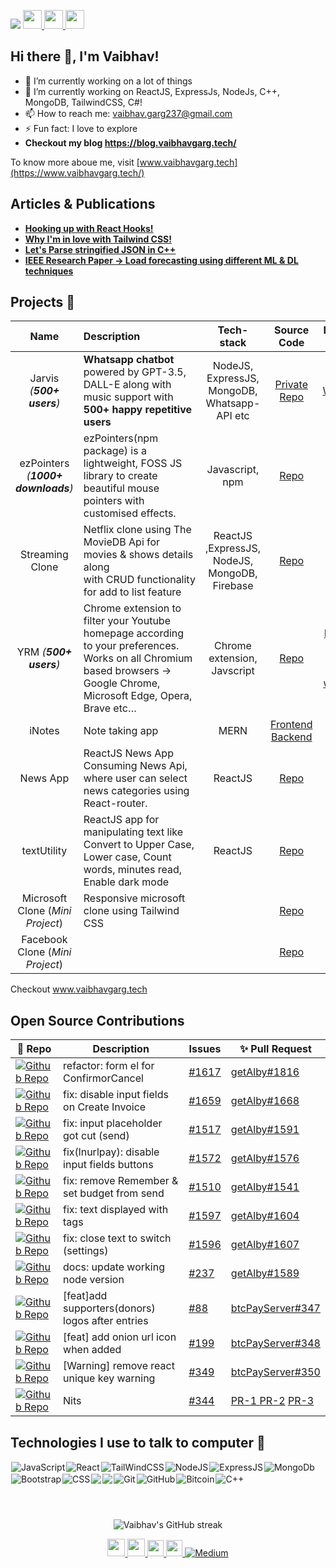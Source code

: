 ![](https://komarev.com/ghpvc/?username=vaibhavgarg237&color=green)
<a href="https://vaibhavgarg.me">
    <img src="https://media.giphy.com/media/hvRJCLFzcasrR4ia7z/giphy.gif" width="30px">
    <img src="https://emojis.slackmojis.com/emojis/images/1531849430/4246/blob-sunglasses.gif?1531849430" width="30"/>
</a><img src="https://media.giphy.com/media/WUlplcMpOCEmTGBtBW/giphy.gif" style='display:inline;' width="30">
 
## Hi there 👋, I'm Vaibhav!

- 🔭 I’m currently working on a lot of things
- 🌱 I’m currently working on ReactJS, ExpressJs, NodeJs, C++, MongoDB, TailwindCSS, C#!
- 📫 How to reach me: vaibhav.garg237@gmail.com
- ⚡ Fun fact: I love to explore
- <b> Checkout my blog https://blog.vaibhavgarg.tech/ </b> 

To know more aboue me, visit [www.vaibhavgarg.tech](https://www.vaibhavgarg.tech/)
<!-- - 🤔 I’m looking for remote job! -->
## Articles & Publications 

- <a href="https://blog.vaibhavgarg.tech/react-hooks"> <b> Hooking up with React Hooks! </b> </a>   
- <a href="https://blog.vaibhavgarg.tech/why-im-in-love-with-tailwind-css"> <b> Why I'm in love with Tailwind CSS!</b>  </a>   
- <a href="https://blog.vaibhavgarg.tech/parse-json-cpp"> <b> Let's Parse stringified JSON in C++ </b>  </a>   
- <a href="https://ieeexplore.ieee.org/document/9498349"> <b> IEEE Research Paper -> Load forecasting using different ML & DL techniques </b>  </a>

## Projects 🌱

<!-- <details> -->

|                Name                | Description                                                                                                                                                              |                  Tech-stack                   |                                                        Source Code                                                        |                                                                                                                           Deployed at                                                                                                                           |               Demo Video                |
| :--------------------------------: | :----------------------------------------------------------------------------------------------------------------------------------------------------------------------- | :-------------------------------------------: | :-----------------------------------------------------------------------------------------------------------------------: | :-------------------------------------------------------------------------------------------------------------------------------------------------------------------------------------------------------------------------------------------------------------: | :-------------------------------------: |
|     Jarvis *(**500+ users**)*      | **Whatsapp chatbot** powered by GPT-3.5, DALL-E along with music support with **500+ happy repetitive users**                                                            | NodeJS, ExpressJS, MongoDB, Whatsapp-API etc  |                        [Private Repo](https://github.com/vaibhavgarg237/wrath-of-AI/tree/addapis)                         |                                                                                                     [Whatsapp](https://wa.me/917701908368?text=Hi%20Jarvis)                                                                                                     |                  []()                   |
| ezPointers *(**1000+ downloads**)* | ezPointers(npm package) is a lightweight, FOSS JS library to create beautiful mouse pointers with customised effects.                                                    |                Javascript, npm                |                                   [Repo](https://github.com/vaibhavgarg237/ezPointers)                                    |                                                                                                         [npm](https://www.npmjs.com/package/ezpointers)                                                                                                         |                  []()                   |
|          Streaming Clone           | Netflix clone using The MovieDB Api for movies & shows details along with CRUD functionality for add to list feature                                                     | ReactJS ,ExpressJS, NodeJS, MongoDB, Firebase |                                  [Repo](https://github.com/vaibhavgarg237/netflixClone)                                   |                                                                                                         [Render](https://streamingclone.onrender.com/)                                                                                                          |                  []()                   |
|       YRM *(**500+ users**)*       | Chrome extension to filter your Youtube homepage according to your preferences. Works on all Chromium based browsers -> Google Chrome, Microsoft Edge, Opera, Brave etc… |          Chrome extension, Javscript          |                         [Repo](https://github.com/vaibhavgarg237/Youtube-Recommendation-Modifier)                         | [Microsoft Edge store](https://microsoftedge.microsoft.com/addons/detail/youtube-recommendation-mo/lifhdhloggjmjfbhbgnjfjbhjfidinol) & [Chrome web store](https://chrome.google.com/webstore/detail/youtube-recommendation-mo/okiekjodafhephhckglfhcbamodkdibo) | [Youtube](https://youtu.be/S_7y7j_Z8v0) |
|               iNotes               | Note taking app                                                                                                                                                          |                     MERN                      | [Frontend](https://github.com/vaibhavgarg237/iNotes-frontend) [Backend](https://github.com/vaibhavgarg237/iNotes-backend) |                                                                                                                              [Render](https://inotes-frontend.onrender.com)                                                                                                                               |                  []()                   |
|              News App              | ReactJS News App Consuming News Api, where user can select news categories using React-router.                                                                           |                    ReactJS                    |                                     [Repo](https://github.com/vaibhavgarg237/newsapp)                                     |                                                                                                          [Render](https://newsapp-vggs.onrender.com/)                                                                                                           |                  []()                   |
|            textUtility             | ReactJS app for manipulating text like Convert to Upper Case, Lower case, Count words, minutes read, Enable dark mode                                                    |                    ReactJS                    |                                   [Repo](https://github.com/vaibhavgarg237/textUtility)                                   |                                                                                                        [Render](https://text-utils-react.onrender.com/)                                                                                                         |                  []()                   |
|  Microsoft Clone (*Mini Project*)  | Responsive microsoft clone using Tailwind CSS                                                                                                                            |                                               |                                 [Repo](https://github.com/vaibhavgarg237/microsoftClone)                                  |                                                                                                           [Render](https://mstailwind.onrender.com/)                                                                                                            |                  []()                   |
|  Facebook Clone (*Mini Project*)   |                                                                                                                                                                          |                                               |                                  [Repo](https://github.com/vaibhavgarg237/facebookClone)                                  |                                                                                                           [Render](https://fbtailwind.onrender.com/)                                                                                                            |                  []()                   |

Checkout www.vaibhavgarg.tech
<!-- </details> -->

## Open Source Contributions

| 🎁 Repo                                                                                                                                                                               | Description                                      | Issues                                                                        | ✨ Pull Request                                                                                                                                                                                                                                                         |
| ------------------------------------------------------------------------------------------------------------------------------------------------------------------------------------ | ------------------------------------------------ | ----------------------------------------------------------------------------- | ---------------------------------------------------------------------------------------------------------------------------------------------------------------------------------------------------------------------------------------------------------------------- |
| [![Github Repo](https://img.shields.io/badge/getAlby-lightning--browser--extension-blue?style=flat-square)](https://github.com/getAlby/lightning-browser-extension)                  | refactor: form el for ConfirmorCancel            | [#1617](https://github.com/getAlby/lightning-browser-extension/issues/1617)   | [getAlby#1816](https://github.com/getAlby/lightning-browser-extension/pull/1816)                                                                                                                                                                                       |
| [![Github Repo](https://img.shields.io/badge/getAlby-lightning--browser--extension-blue?style=flat-square)](https://github.com/getAlby/lightning-browser-extension)                  | fix: disable input fields on Create Invoice      | [#1659](https://github.com/getAlby/lightning-browser-extension/issues/1659)   | [getAlby#1668](https://github.com/getAlby/lightning-browser-extension/pull/1668)                                                                                                                                                                                       |
| [![Github Repo](https://img.shields.io/badge/getAlby-lightning--browser--extension-blue?style=flat-square)](https://github.com/getAlby/lightning-browser-extension)                  | fix: input placeholder got cut (send)            | [#1517](https://github.com/getAlby/lightning-browser-extension/issues/1517)   | [getAlby#1591](https://github.com/getAlby/lightning-browser-extension/pull/1591)                                                                                                                                                                                       |
| [![Github Repo](https://img.shields.io/badge/getAlby-lightning--browser--extension-blue?style=flat-square)](https://github.com/getAlby/lightning-browser-extension)                  | fix(lnurlpay): disable input fields buttons      | [#1572](https://github.com/getAlby/lightning-browser-extension/issues/1572)   | [getAlby#1576](https://github.com/getAlby/lightning-browser-extension/pull/1576)                                                                                                                                                                                       |
| [![Github Repo](https://img.shields.io/badge/getAlby-lightning--browser--extension-blue?style=flat-square)](https://github.com/getAlby/lightning-browser-extension)                  | fix: remove Remember & set budget from send      | [#1510](https://github.com/getAlby/lightning-browser-extension/issues/1510)   | [getAlby#1541](https://github.com/getAlby/lightning-browser-extension/pull/1541)                                                                                                                                                                                       |
| [![Github Repo](https://img.shields.io/badge/getAlby-lightning--browser--extension-blue?style=flat-square)](https://github.com/getAlby/lightning-browser-extension)                  | fix: text displayed with tags                    | [#1597](https://github.com/getAlby/lightning-browser-extension/issues/1597)   | [getAlby#1604](https://github.com/getAlby/lightning-browser-extension/pull/1604)                                                                                                                                                                                       |
| [![Github Repo](https://img.shields.io/badge/getAlby-lightning--browser--extension-blue?style=flat-square)](https://github.com/getAlby/lightning-browser-extension)                  | fix: close text to switch (settings)             | [#1596](https://github.com/getAlby/lightning-browser-extension/issues/1596)   | [getAlby#1607](https://github.com/getAlby/lightning-browser-extension/pull/1607)                                                                                                                                                                                       |
| [![Github Repo](https://img.shields.io/badge/getAlby-lightning--browser--extension-blue?style=flat-square)](https://github.com/getAlby/lightning-browser-extension)                  | docs: update working node version                | [#237](https://github.com/getAlby/lightning-browser-extension/issues/237)     | [getAlby#1589](https://github.com/getAlby/lightning-browser-extension/pull/1589)                                                                                                                                                                                       |
| [![Github Repo](https://img.shields.io/badge/btcpayserver-directory.btcpayserver.org-blue?style=flat-square)](https://github.com/btcpayserver/directory.btcpayserver.org/)           | [feat]add supporters(donors) logos after entries | [#88](https://github.com/btcpayserver/directory.btcpayserver.org/issues/88)   | [btcPayServer#347](https://github.com/btcpayserver/directory.btcpayserver.org/pull/347)                                                                                                                                                                                |
| [![Github Repo](https://img.shields.io/badge/btcpayserver-directory.btcpayserver.org-blue?style=flat-square)](https://github.com/btcpayserver/directory.btcpayserver.org/)           | [feat] add onion url icon when added             | [#199](https://github.com/btcpayserver/directory.btcpayserver.org/issues/199) | [btcPayServer#348](https://github.com/btcpayserver/directory.btcpayserver.org/pull/348)                                                                                                                                                                                |
| [![Github Repo](https://img.shields.io/badge/btcpayserver-directory.btcpayserver.org-blue?style=flat-square)](https://github.com/btcpayserver/directory.btcpayserver.org/)           | [Warning] remove react unique key warning        | [#349](https://github.com/btcpayserver/directory.btcpayserver.org/issues/349) | [btcPayServer#350](https://github.com/btcpayserver/directory.btcpayserver.org/pull/350)                                                                                                                                                                                |
| [![Github Repo](https://img.shields.io/badge/btcpayserver-directory.btcpayserver.org-blue?style=flat-square)](https://github.com/btcpayserver/directory.btcpayserver.org/issues/344) | Nits                                             | [#344](https://github.com/btcpayserver/directory.btcpayserver.org/issues/344) | <a href="https://github.com/btcpayserver/directory.btcpayserver.org/pull/345"> PR-1 </a> <a href="https://github.com/btcpayserver/directory.btcpayserver.org/pull/332">PR-2</a> <a href="https://github.com/btcpayserver/directory.btcpayserver.org/pull/343">PR-3</a> |


<!-- https://github.com/getAlby/lightning-browser-extension -->
<!-- https://github.com/btcpayserver/directory.btcpayserver.org/ -->

## Technologies I use to talk to computer 🤔 
<img align="left" style="margin: 1px;" alt="JavaScript" src="https://img.shields.io/badge/javascript%20-%23323330.svg?&style=for-the-badge&logo=javascript&logoColor=%23F7DF1E"/>
<img align="left" style="margin: 1px;" alt="React" src="https://img.shields.io/badge/react%20-%2320232a.svg?&style=for-the-badge&logo=react&logoColor=%2361DAFB"/>
<img align="left" style="margin: 1px;" alt="TailWindCSS" src="https://img.shields.io/badge/Tailwind_CSS-38B2AC?style=for-the-badge&logo=tailwind-css&logoColor=white"/>
<img align="left" style="margin: 1px;" alt="NodeJS" src="https://img.shields.io/badge/Node.js-43853D?style=for-the-badge&logo=node.js&logoColor=white"/>
<img align="left" style="margin: 1px;" alt="ExpressJS" src="https://img.shields.io/badge/Express.js-404D59?style=for-the-badge"/> 
<img align="left" style="margin: 1px;" alt="MongoDb" src="https://img.shields.io/badge/MongoDB-4EA94B?style=for-the-badge&logo=mongodb&logoColor=white"/>
<img align="left" style="margin: 1px;" alt="Bootstrap" src="https://img.shields.io/badge/Bootstrap-563D7C?style=for-the-badge&logo=bootstrap&logoColor=whit"/>
<img align="left" style="margin: 1px;" alt="CSS" src="https://img.shields.io/badge/HTML5-E34F26?style=for-the-badge&logo=html5&logoColor=white"/>
<img align="left" style="margin: 1px;" src="https://img.shields.io/badge/CSS3-1572B6?style=for-the-badge&logo=css3&logoColor=white">
<img align="left" style="margin: 1px;" src="https://img.shields.io/badge/TypeScript-007ACC?style=for-the-badge&logo=typescript&logoColor=white">
<img align="left" style="margin: 1px;" alt="Git" src="https://img.shields.io/badge/git%20-%23F05033.svg?&style=for-the-badge&logo=git&logoColor=white"/>
<img align="left" style="margin: 1px;" alt="GitHub" src="https://img.shields.io/badge/github%20-%23121011.svg?&style=for-the-badge&logo=github&logoColor=white"/>
<img align="left" style="margin: 1px;" alt="Bitcoin" src="https://img.shields.io/badge/Bitcoin-000?style=for-the-badge&logo=bitcoin&logoColor=white"/>
<img align="left" style="margin: 1px;" alt="C++" src="https://img.shields.io/badge/C%2B%2B-00599C?style=for-the-badge&logo=c%2B%2B&logoColor=white"/>

<p>&nbsp;</p>
<p>&nbsp;</p>
<br>


<div align="center">

<!-- [Vaibhav's GitHub stats](https://github-readme-stats.vercel.app/api?username=vaibhavgarg237&show_icons=true&theme=radical) -->
![Vaibhav's GitHub streak](https://github-readme-streak-stats.herokuapp.com/?user=vaibhavgarg237&theme=blue-green)
</div>


<div align="center">
<a href="https://www.linkedin.com/in/vaibhavgargdtu/" target="_blank">
  <img  width="28px" src="https://cdn.pixabay.com/photo/2017/08/22/11/56/linked-in-2668700_1280.png" />
</a>
<a href="https://twitter.com/vaibhavgarg1901" target="_blank">
  <img width="28px" src="https://as1.ftcdn.net/v2/jpg/03/20/88/34/1000_F_320883488_PMmkQget359WtY6foB1xFN3Wcvus6WTM.jpg" />
</a>
<a href="mailto:vaibhav.garg237@gmail.com">
  <img width="26px" src="https://logodownload.org/wp-content/uploads/2018/03/gmail-logo-16.png" />
</a>
<a href="https://www.codechef.com/users/vaibhavgarg237" target="_blank">
  <img width="26px" src="https://i.pinimg.com/originals/c5/d9/fc/c5d9fc1e18bcf039f464c2ab6cfb3eb6.jpg" />
</a>
<a href="https://leetcode.com/Vaibhavgarg237/" target="_blank">
  <img alt="Medium" src="https://img.shields.io/badge/LeetCode-000000?style=for-the-badge&logo=LeetCode&logoColor=#d16c06" />
</a>
</div>


<!-- <p>&nbsp;</p> -->

<!-- <div align="center">
    <img src="https://cultofthepartyparrot.com/parrots/hd/githubparrot.gif" width="25" height="25"/>
    <img src="https://cultofthepartyparrot.com/flags/hd/iranparrot.gif" width="25" height="25"/>
    <img src="https://cultofthepartyparrot.com/parrots/asyncparrot.gif" width="36" height="25"/>
    <img src="https://cultofthepartyparrot.com/parrots/exceptionallyfastparrot.gif" width="25" height="25"/>
    <img src="https://cultofthepartyparrot.com/parrots/hd/60fpsparrot.gif" width="25" height="25"/>
    <img src="https://cultofthepartyparrot.com/parrots/hd/jumpingparrot.gif" width="25" height="25"/>
    <img src="https://cultofthepartyparrot.com/parrots/hd/opensourceparrot.gif" width="25" height="25"/>
    <img src="https://cultofthepartyparrot.com/parrots/hd/dealwithitnowparrot.gif" width="25" height="25"/>
    <img src="https://cultofthepartyparrot.com/parrots/hd/hypnoparrotlight.gif" width="25" height="25"/>
    <img src="https://cultofthepartyparrot.com/parrots/databaseparrot.gif" width="25" height="25"/>
    <img src="https://cultofthepartyparrot.com/parrots/fixparrot.gif" width="36" height="25"/>
    <img src="https://cultofthepartyparrot.com/parrots/hd/laptop_parrot.gif" width="25" height="25"/>
    <img src="https://cultofthepartyparrot.com/parrots/hd/spinningparrot.gif" width="25" height="25"/>
    <img src="https://cultofthepartyparrot.com/parrots/hd/levitationparrot.gif" width="25" height="25"/>
    <img src="https://cultofthepartyparrot.com/parrots/hd/meldparrot.gif" width="25" height="25"/>
    <img src="https://cultofthepartyparrot.com/parrots/slomoparrot.gif" width="25" height="25"/>
    <img src="https://cultofthepartyparrot.com/parrots/hd/moonwalkingparrot.gif" width="25" height="25"/>
    <img src="https://cultofthepartyparrot.com/parrots/hd/stableparrot.gif" width="25" height="25"/>
    <img src="https://cultofthepartyparrot.com/parrots/hd/scienceparrot.gif" width="25" height="25"/>
    <img src="https://cultofthepartyparrot.com/parrots/hd/pirateparrot.gif" width="25" height="25"/>
    <img src="https://cultofthepartyparrot.com/parrots/hd/footballparrot.gif" width="25" height="25"/>
    <img src="https://cultofthepartyparrot.com/parrots/hd/illuminatiparrot.gif" width="25" height="25"/>
    <img src="https://cultofthepartyparrot.com/parrots/hd/hypnoparrotdark.gif" width="25" height="25"/>
    <img src="https://cultofthepartyparrot.com/parrots/hd/mustacheparrot.gif" width="25" height="25"/>
</div> -->


<!--

Here are some ideas to get you started:

- 🔭 I’m currently working on ...
- 🌱 I’m currently learning ...
- 👯 I’m looking to collaborate on ...
- 🤔 I’m looking for help with ...
- 💬 Ask me about ...
- 📫 How to reach me: ...
- 😄 Pronouns: ...
- ⚡ Fun fact: ...
### My Experiences 🙌
### About Me 🚀
### Honors & Awards 🏅

-->
